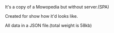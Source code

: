 It's a copy of a Mowopedia but without server.(SPA)

Created for show how it'd looks like.

All data in a JSON file.(total weight is 58kb)